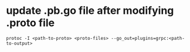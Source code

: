 # update .pb.go file after modifying .proto file

```
protoc -I <path-to-proto> <proto-files> --go_out=plugins=grpc:<path-to-output>
```